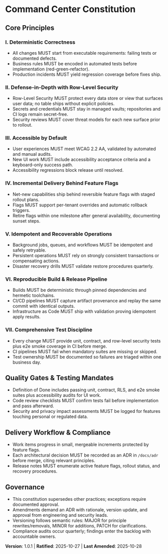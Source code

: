 <!--
Sync Impact Report
Version change: 1.0.0 -> 1.0.1
Modified principles: none
Added sections: none
Removed sections: none
Templates requiring updates:
- ✅ .specify/templates/tasks-template.md (tests now mandatory per constitution)
- ✅ .specify/templates/plan-template.md (no change)
- ✅ .specify/templates/spec-template.md (no change)
Follow-up TODOs: none
-->

# Command Center Constitution

## Core Principles

### I. Deterministic Correctness

- All changes MUST start from executable requirements: failing tests or documented defects.
- Business rules MUST be encoded in automated tests before implementation (red-green-refactor).
- Production incidents MUST yield regression coverage before fixes ship.

### II. Defense-in-Depth with Row-Level Security

- Row-Level Security MUST protect every data store or view that surfaces user data; no table ships without explicit policies.
- Secrets and credentials MUST stay in managed vaults; repositories and CI logs remain secret-free.
- Security reviews MUST cover threat models for each new surface prior to rollout.

### III. Accessible by Default

- User experiences MUST meet WCAG 2.2 AA, validated by automated and manual audits.
- New UI work MUST include accessibility acceptance criteria and a keyboard-only success path.
- Accessibility regressions block release until resolved.

### IV. Incremental Delivery Behind Feature Flags

- Net-new capabilities ship behind reversible feature flags with staged rollout plans.
- Flags MUST support per-tenant overrides and automatic rollback triggers.
- Retire flags within one milestone after general availability, documenting sunset steps.

### V. Idempotent and Recoverable Operations

- Background jobs, queues, and workflows MUST be idempotent and safely retryable.
- Persistent operations MUST rely on strongly consistent transactions or compensating actions.
- Disaster recovery drills MUST validate restore procedures quarterly.

### VI. Reproducible Build & Release Pipeline

- Builds MUST be deterministic through pinned dependencies and hermetic toolchains.
- CI/CD pipelines MUST capture artifact provenance and replay the same commit with identical outputs.
- Infrastructure as Code MUST ship with validation proving idempotent apply results.

### VII. Comprehensive Test Discipline

- Every change MUST provide unit, contract, and row-level security tests plus e2e smoke coverage in CI before merge.
- CI pipelines MUST fail when mandatory suites are missing or skipped.
- Test ownership MUST be documented so failures are triaged within one business day.

## Quality Gates & Testing Mandates

- Definition of Done includes passing unit, contract, RLS, and e2e smoke suites plus accessibility audits for UI work.
- Code review checklists MUST confirm tests fail before implementation and pass afterward.
- Security and privacy impact assessments MUST be logged for features touching personal or regulated data.

## Delivery Workflow & Compliance

- Work items progress in small, mergeable increments protected by feature flags.
- Each architectural decision MUST be recorded as an ADR in `/docs/adr` before merge, citing relevant principles.
- Release notes MUST enumerate active feature flags, rollout status, and recovery procedures.

## Governance

- This constitution supersedes other practices; exceptions require documented approval.
- Amendments demand an ADR with rationale, version update, and approval from engineering and security leads.
- Versioning follows semantic rules: MAJOR for principle rewrites/removals, MINOR for additions, PATCH for clarifications.
- Compliance audits occur quarterly; findings enter the backlog with accountable owners.

**Version**: 1.0.1 | **Ratified**: 2025-10-27 | **Last Amended**: 2025-10-28
